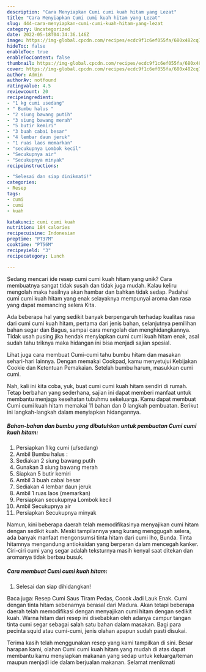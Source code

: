 ```yaml
---
description: "Cara Menyiapkan Cumi cumi kuah hitam yang Lezat"
title: "Cara Menyiapkan Cumi cumi kuah hitam yang Lezat"
slug: 444-cara-menyiapkan-cumi-cumi-kuah-hitam-yang-lezat
category: Uncategorized
date: 2022-05-18T04:34:36.146Z
image: https://img-global.cpcdn.com/recipes/ecdc9f1c6ef055fa/680x482cq70/cumi-cumi-kuah-hitam-foto-resep-utama.jpg
hideToc: false
enableToc: true
enableTocContent: false
thumbnail: https://img-global.cpcdn.com/recipes/ecdc9f1c6ef055fa/680x482cq70/cumi-cumi-kuah-hitam-foto-resep-utama.jpg
cover: https://img-global.cpcdn.com/recipes/ecdc9f1c6ef055fa/680x482cq70/cumi-cumi-kuah-hitam-foto-resep-utama.jpg
author: Admin
authorAv: notfound
ratingvalue: 4.5
reviewcount: 20
recipeingredient:
- "1 kg cumi usedang"
- " Bumbu halus "
- "2 siung bawang putih"
- "3 siung bawang merah"
- "5 butir kemiri"
- "3 buah cabai besar"
- "4 lembar daun jeruk"
- "1 ruas laos memarkan"
- "secukupnya Lombok kecil"
- "Secukupnya air"
- "Secukupnya minyak"
recipeinstructions:

- "Selesai dan siap dinikmati!"
categories:
- Resep
tags:
- cumi
- cumi
- kuah

katakunci: cumi cumi kuah 
nutrition: 184 calories
recipecuisine: Indonesian
preptime: "PT37M"
cooktime: "PT56M"
recipeyield: "3"
recipecategory: Lunch

---
```





Sedang mencari ide resep cumi cumi kuah hitam yang unik? Cara membuatnya sangat tidak susah dan tidak juga mudah. Kalau keliru mengolah maka hasilnya akan hambar dan bahkan tidak sedap. Padahal cumi cumi kuah hitam yang enak selayaknya mempunyai aroma dan rasa yang dapat memancing selera Kita.





Ada beberapa hal yang sedikit banyak berpengaruh terhadap kualitas rasa dari cumi cumi kuah hitam, pertama dari jenis bahan, selanjutnya pemilihan bahan segar dan Bagus, sampai cara mengolah dan menghidangkannya. Tidak usah pusing jika hendak menyiapkan cumi cumi kuah hitam enak,      asal sudah tahu triknya maka hidangan ini bisa menjadi sajian spesial.














Lihat juga cara membuat Cumi-cumi tahu bumbu hitam dan masakan sehari-hari lainnya. Dengan memakai Cookpad, kamu menyetujui Kebijakan Cookie dan Ketentuan Pemakaian. Setelah bumbu harum, masukkan cumi cumi.






Nah, kali ini kita coba, yuk, buat cumi cumi kuah hitam sendiri di rumah. Tetap berbahan yang sederhana, sajian ini dapat memberi manfaat untuk membantu menjaga kesehatan tubuhmu sekeluarga. Kamu dapat membuat Cumi cumi kuah hitam memakai 11 bahan dan 0 langkah pembuatan. Berikut ini langkah-langkah dalam menyiapkan hidangannya.

<!--inarticleads1-->

##### Bahan-bahan dan bumbu yang dibutuhkan untuk pembuatan Cumi cumi kuah hitam:

1. Persiapkan 1 kg cumi (u/sedang)
1. Ambil  Bumbu halus :
1. Sediakan 2 siung bawang putih
1. Gunakan 3 siung bawang merah
1. Siapkan 5 butir kemiri
1. Ambil 3 buah cabai besar
1. Sediakan 4 lembar daun jeruk
1. Ambil 1 ruas laos (memarkan)
1. Persiapkan secukupnya Lombok kecil
1. Ambil Secukupnya air
1. Persiapkan Secukupnya minyak


Namun, kini beberapa daerah telah memodifikasinya menyajikan cumi hitam dengan sedikit kuah. Meski tampilannya yang kurang menggugah selera, ada banyak manfaat mengonsumsi tinta hitam dari cumi lho, Bunda. Tinta hitamnya mengandung antioksidan yang berperan dalam mencegah kanker. Ciri-ciri cumi yang segar adalah teksturnya masih kenyal saat ditekan dan aromanya tidak berbau busuk. 

<!--inarticleads2-->

##### Cara membuat Cumi cumi kuah hitam:


1. Selesai dan siap dihidangkan!

Baca juga: Resep Cumi Saus Tiram Pedas, Cocok Jadi Lauk Enak. Cumi dengan tinta hitam sebenarnya berasal dari Madura. Akan tetapi beberapa daerah telah memodifikasi dengan menyajikan cumi hitam dengan sedikit kuah. Warna hitam dari resep ini disebabkan oleh adanya campur tangan tinta cumi segar sebagai salah satu bahan dalam masakan. Bagi para pecinta squid atau cumi-cumi, jenis olahan apapun sudah pasti disukai. 

Terima kasih telah menggunakan resep yang kami tampilkan di sini. Besar harapan kami, olahan Cumi cumi kuah hitam yang mudah di atas dapat membantu kamu menyiapkan makanan yang sedap untuk keluarga/teman maupun menjadi ide dalam berjualan makanan. Selamat menikmati
